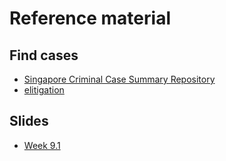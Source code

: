 # Reference material

## Find cases
* [Singapore Criminal Case Summary Repository](https://www.sg-ccsr.com/copy-of-repository)
* [elitigation](https://www.elitigation.sg/gdviewer/)

## Slides
*  [Week 9.1](https://docs.google.com/presentation/d/1v2W8V7L0dzVHo8IQyl1o2Z95M471VqKR3YLZKHacs4o/edit?usp=sharing)
